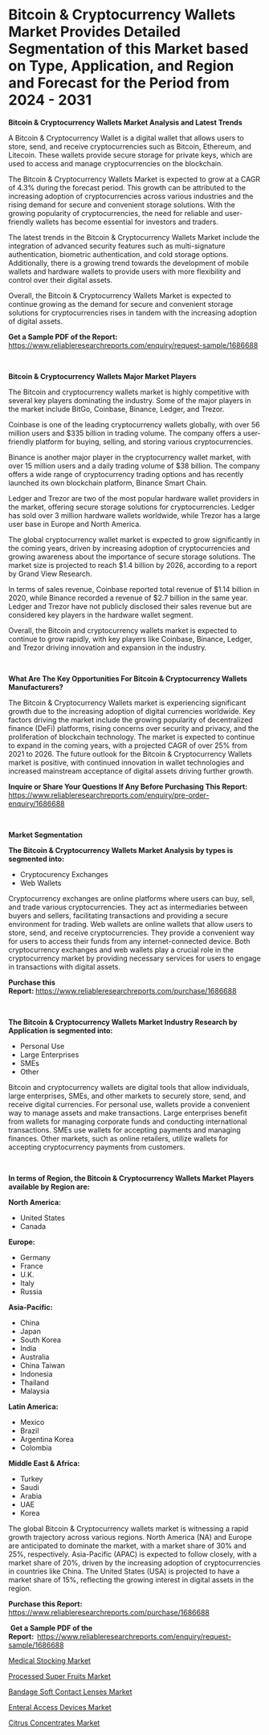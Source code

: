 <p><h1>Bitcoin & Cryptocurrency Wallets Market Provides Detailed Segmentation of this Market based on Type, Application, and Region and Forecast for the Period from 2024 - 2031</h1></p><p><strong>Bitcoin & Cryptocurrency Wallets Market Analysis and Latest Trends</strong></p>
<p><p>A Bitcoin & Cryptocurrency Wallet is a digital wallet that allows users to store, send, and receive cryptocurrencies such as Bitcoin, Ethereum, and Litecoin. These wallets provide secure storage for private keys, which are used to access and manage cryptocurrencies on the blockchain.</p><p>The Bitcoin & Cryptocurrency Wallets Market is expected to grow at a CAGR of 4.3% during the forecast period. This growth can be attributed to the increasing adoption of cryptocurrencies across various industries and the rising demand for secure and convenient storage solutions. With the growing popularity of cryptocurrencies, the need for reliable and user-friendly wallets has become essential for investors and traders.</p><p>The latest trends in the Bitcoin & Cryptocurrency Wallets Market include the integration of advanced security features such as multi-signature authentication, biometric authentication, and cold storage options. Additionally, there is a growing trend towards the development of mobile wallets and hardware wallets to provide users with more flexibility and control over their digital assets.</p><p>Overall, the Bitcoin & Cryptocurrency Wallets Market is expected to continue growing as the demand for secure and convenient storage solutions for cryptocurrencies rises in tandem with the increasing adoption of digital assets.</p></p>
<p><strong>Get a Sample PDF of the Report:&nbsp;</strong> <a href="https://www.reliableresearchreports.com/enquiry/request-sample/1686688">https://www.reliableresearchreports.com/enquiry/request-sample/1686688</a></p>
<p>&nbsp;</p>
<p><strong>Bitcoin & Cryptocurrency Wallets Major Market Players</strong></p>
<p><p>The Bitcoin and cryptocurrency wallets market is highly competitive with several key players dominating the industry. Some of the major players in the market include BitGo, Coinbase, Binance, Ledger, and Trezor.</p><p>Coinbase is one of the leading cryptocurrency wallets globally, with over 56 million users and $335 billion in trading volume. The company offers a user-friendly platform for buying, selling, and storing various cryptocurrencies.</p><p>Binance is another major player in the cryptocurrency wallet market, with over 15 million users and a daily trading volume of $38 billion. The company offers a wide range of cryptocurrency trading options and has recently launched its own blockchain platform, Binance Smart Chain.</p><p>Ledger and Trezor are two of the most popular hardware wallet providers in the market, offering secure storage solutions for cryptocurrencies. Ledger has sold over 3 million hardware wallets worldwide, while Trezor has a large user base in Europe and North America.</p><p>The global cryptocurrency wallet market is expected to grow significantly in the coming years, driven by increasing adoption of cryptocurrencies and growing awareness about the importance of secure storage solutions. The market size is projected to reach $1.4 billion by 2026, according to a report by Grand View Research.</p><p>In terms of sales revenue, Coinbase reported total revenue of $1.14 billion in 2020, while Binance recorded a revenue of $2.7 billion in the same year. Ledger and Trezor have not publicly disclosed their sales revenue but are considered key players in the hardware wallet segment.</p><p>Overall, the Bitcoin and cryptocurrency wallets market is expected to continue to grow rapidly, with key players like Coinbase, Binance, Ledger, and Trezor driving innovation and expansion in the industry.</p></p>
<p>&nbsp;</p>
<p><strong>What Are The Key Opportunities For Bitcoin & Cryptocurrency Wallets Manufacturers?</strong></p>
<p><p>The Bitcoin & Cryptocurrency Wallets market is experiencing significant growth due to the increasing adoption of digital currencies worldwide. Key factors driving the market include the growing popularity of decentralized finance (DeFi) platforms, rising concerns over security and privacy, and the proliferation of blockchain technology. The market is expected to continue to expand in the coming years, with a projected CAGR of over 25% from 2021 to 2026. The future outlook for the Bitcoin & Cryptocurrency Wallets market is positive, with continued innovation in wallet technologies and increased mainstream acceptance of digital assets driving further growth.</p></p>
<p><strong>Inquire or Share Your Questions If Any Before Purchasing This Report:</strong> <a href="https://www.reliableresearchreports.com/enquiry/pre-order-enquiry/1686688">https://www.reliableresearchreports.com/enquiry/pre-order-enquiry/1686688</a></p>
<p>&nbsp;</p>
<p><strong>Market Segmentation</strong></p>
<p><strong>The Bitcoin & Cryptocurrency Wallets Market Analysis by types is segmented into:</strong></p>
<p><ul><li>Cryptocurency Exchanges</li><li>Web Wallets</li></ul></p>
<p><p>Cryptocurrency exchanges are online platforms where users can buy, sell, and trade various cryptocurrencies. They act as intermediaries between buyers and sellers, facilitating transactions and providing a secure environment for trading. Web wallets are online wallets that allow users to store, send, and receive cryptocurrencies. They provide a convenient way for users to access their funds from any internet-connected device. Both cryptocurrency exchanges and web wallets play a crucial role in the cryptocurrency market by providing necessary services for users to engage in transactions with digital assets.</p></p>
<p><strong>Purchase this Report:&nbsp;</strong><a href="https://www.reliableresearchreports.com/purchase/1686688">https://www.reliableresearchreports.com/purchase/1686688</a></p>
<p>&nbsp;</p>
<p><strong>The Bitcoin & Cryptocurrency Wallets Market Industry Research by Application is segmented into:</strong></p>
<p><ul><li>Personal Use</li><li>Large Enterprises</li><li>SMEs</li><li>Other</li></ul></p>
<p><p>Bitcoin and cryptocurrency wallets are digital tools that allow individuals, large enterprises, SMEs, and other markets to securely store, send, and receive digital currencies. For personal use, wallets provide a convenient way to manage assets and make transactions. Large enterprises benefit from wallets for managing corporate funds and conducting international transactions. SMEs use wallets for accepting payments and managing finances. Other markets, such as online retailers, utilize wallets for accepting cryptocurrency payments from customers.</p></p>
<p>&nbsp;</p>
<p><strong>In terms of Region, the Bitcoin & Cryptocurrency Wallets Market Players available by Region are:</strong></p>
<p>
    <p> <strong> North America: </strong>
        <ul>
            <li>United States</li>
            <li>Canada</li>
        </ul>
        </p> 
    <p> <strong> Europe: </strong>
        <ul>
            <li>Germany</li>
            <li>France</li>
            <li>U.K.</li>
            <li>Italy</li>
            <li>Russia</li>
        </ul>
        </p> 
    <p> <strong> Asia-Pacific: </strong>
        <ul>
            <li>China</li>
            <li>Japan</li>
            <li>South Korea</li>
            <li>India</li>
            <li>Australia</li>
            <li>China Taiwan</li>
            <li>Indonesia</li>
            <li>Thailand</li>
            <li>Malaysia</li>
        </ul>
        </p> 
    <p> <strong> Latin America: </strong>
        <ul>
            <li>Mexico</li>
            <li>Brazil</li>
            <li>Argentina Korea</li>
            <li>Colombia</li>
        </ul>
        </p> 
    <p> <strong> Middle East & Africa: </strong>
        <ul>
            <li>Turkey</li>
            <li>Saudi</li>
            <li>Arabia</li>
            <li>UAE</li>
            <li>Korea</li>
        </ul>
    </p>
    </p>
<p><p>The global Bitcoin & Cryptocurrency wallets market is witnessing a rapid growth trajectory across various regions. North America (NA) and Europe are anticipated to dominate the market, with a market share of 30% and 25%, respectively. Asia-Pacific (APAC) is expected to follow closely, with a market share of 20%, driven by the increasing adoption of cryptocurrencies in countries like China. The United States (USA) is projected to have a market share of 15%, reflecting the growing interest in digital assets in the region.</p></p>
<p><strong>Purchase this Report: </strong><a href="https://www.reliableresearchreports.com/purchase/1686688">https://www.reliableresearchreports.com/purchase/1686688</a></p>
<p>&nbsp;<strong>Get a Sample PDF of the Report:&nbsp;&nbsp;</strong><a href="https://www.reliableresearchreports.com/enquiry/request-sample/1686688">https://www.reliableresearchreports.com/enquiry/request-sample/1686688</a></p>
<p><strong></strong></p>
<p><p><a href="https://medium.com/@laurynframi1907/medical-stocking-market-analysis-and-sze-forecasted-for-period-from-2024-to-2031-2f263bb8ba41">Medical Stocking Market</a></p><p><a href="https://github.com/mahnoor2003/Market-Research-Report-List-3/blob/main/processed-super-fruits-market.md">Processed Super Fruits Market</a></p><p><a href="https://medium.com/@laurynframi1907/bandage-soft-contact-lenses-market-the-key-to-successful-business-strategy-forecast-till-2031-42bb46a554e2">Bandage Soft Contact Lenses Market</a></p><p><a href="https://medium.com/@laurynframi1907/enteral-access-devices-market-size-market-outlook-and-market-forecast-2024-to-2031-9c8a5ab251a3">Enteral Access Devices Market</a></p><p><a href="https://github.com/BryceTownsendr/Market-Research-Report-List-3/blob/main/citrus-concentrates-market.md">Citrus Concentrates Market</a></p></p>